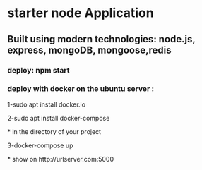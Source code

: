 <h1>starter node Application</h1>

<h2>Built using modern technologies: node.js, express, mongoDB, mongoose,redis </h2>
<h3>deploy: npm start</h3>
<h3>deploy with docker on the ubuntu server : </h3>
<p>1-sudo apt install docker.io</p>
<p>2-sudo apt install docker-compose</p>
* in the directory of your project
<p>3-docker-compose up</p>
* show on http://urlserver.com:5000


